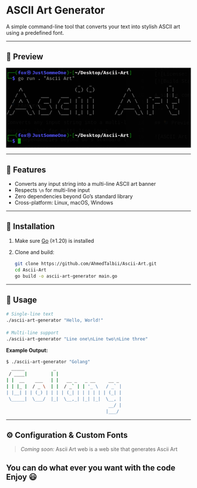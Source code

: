 # ASCII Art Generator

A simple command-line tool that converts your text into stylish ASCII art using a predefined font.

---

## 📸 Preview

![ASCII Art Example](./assets/asciiArt.png)

---

## 🚀 Features

- Converts any input string into a multi-line ASCII art banner  
- Respects `\n` for multi-line input  
- Zero dependencies beyond Go’s standard library  
- Cross-platform: Linux, macOS, Windows

---

## 💾 Installation

1. Make sure [Go](https://golang.org/dl/) (≥1.20) is installed  
2. Clone and build:

   ```bash
   git clone https://github.com/AhmedTalbii/Ascii-Art.git
   cd Ascii-Art
   go build -o ascii-art-generator main.go
   ```

---

## 🎯 Usage

```bash
# Single-line text
./ascii-art-generator "Hello, World!"

# Multi-line support
./ascii-art-generator "Line one\nLine two\nLine three"
```

**Example Output:**

```bash
$ ./ascii-art-generator "Golang"
  _____           _                          
 / ____|         | |                         
| |  __    ___   | |   __ _   _ __     __ _  
| | |_ |  / _ \  | |  / _` | | '_ \   / _` | 
| |__| | | (_) | | | | (_| | | | | | | (_| | 
 \_____|  \___/  |_|  \__,_| |_| |_|  \__, | 
                                       __/ | 
                                      |___/  
```

---

## ⚙️ Configuration & Custom Fonts

> _Coming soon:_ Ascii Art web is a web site that generates Ascii Art

## You can do what ever you want with the code Enjoy 😃
